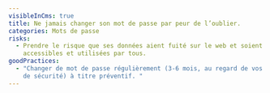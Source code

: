 ```yaml
---
visibleInCms: true
title: Ne jamais changer son mot de passe par peur de l’oublier.
categories: Mots de passe
risks:
  - Prendre le risque que ses données aient fuité sur le web et soient
    accessibles et utilisées par tous.
goodPractices:
  - "Changer de mot de passe régulièrement (3-6 mois, au regard de vos exigences
    de sécurité) à titre préventif. "
---
```


